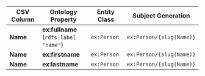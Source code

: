 | CSV Column | Ontology Property | Entity Class | Subject Generation |
| ---------- | ----------------------------------------- | ------------ | ------------------------ |
| **Name**   | **ex\:fullname**<br>(`rdfs:label "name"`) | `ex:Person`  | `ex:Person/{slug(Name)}` |
| **Name**   | **ex\:firstname**                         | `ex:Person`  | `ex:Person/{slug(Name)}` |
| **Name**   | **ex\:lastname**                          | `ex:Person`  | `ex:Person/{slug(Name)}` |